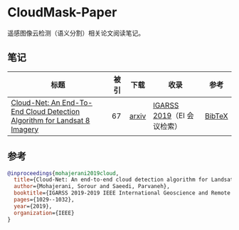 # CloudMask-Paper

遥感图像云检测（语义分割）相关论文阅读笔记。

## 笔记

| 标题                                                                                          | 被引 | 下载                                          | 收录                                                                                | 参考            |
| --------------------------------------------------------------------------------------------- | ---- | --------------------------------------------- | ----------------------------------------------------------------------------------- | --------------- |
| [Cloud-Net: An End-To-End Cloud Detection Algorithm for Landsat 8 Imagery](/notes/Cloud-Net/) | 67   | [arxiv](https://arxiv.org/pdf/1901.10077.pdf) | [IGARSS 2019](https://ieeexplore.ieee.org/abstract/document/8898776)（EI 会议检索） | [BibTeX](#参考) |

## 参考

```BibTeX
@inproceedings{mohajerani2019cloud,
  title={Cloud-Net: An end-to-end cloud detection algorithm for Landsat 8 imagery},
  author={Mohajerani, Sorour and Saeedi, Parvaneh},
  booktitle={IGARSS 2019-2019 IEEE International Geoscience and Remote Sensing Symposium},
  pages={1029--1032},
  year={2019},
  organization={IEEE}
}
```
